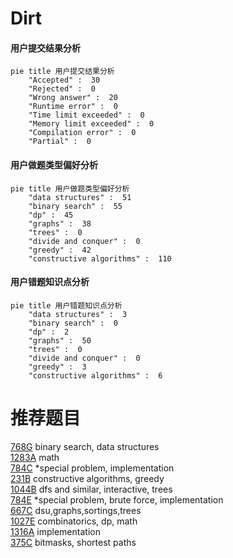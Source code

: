 # Dirt

<!-- tabs:start -->



#### **用户提交结果分析**

```mermaid
pie title 用户提交结果分析
    "Accepted" :  30
    "Rejected" :  0
    "Wrong answer" :  20
    "Runtime error" :  0
    "Time limit exceeded" :  0
    "Memory limit exceeded" :  0
    "Compilation error" :  0
    "Partial" :  0
```

#### **用户做题类型偏好分析**

```mermaid
pie title 用户做题类型偏好分析
    "data structures" :  51
    "binary search" :  55
    "dp" :  45
    "graphs" :  38
    "trees" :  0
    "divide and conquer" :  0
    "greedy" :  42
    "constructive algorithms" :  110
```
#### **用户错题知识点分析**

```mermaid
pie title 用户错题知识点分析
    "data structures" :  3
    "binary search" :  0
    "dp" :  2
    "graphs" :  50
    "trees" :  0
    "divide and conquer" :  0
    "greedy" :  3
    "constructive algorithms" :  6
```



<!-- tabs:end -->
# 推荐题目
[768G](https://codeforces.com/contest/768/problem/G)		binary search,
                        data structures		  
[1283A](https://codeforces.com/contest/1283/problem/A)		math		  
[784C](https://codeforces.com/contest/784/problem/C)		*special problem,
                        implementation		  
[231B](https://codeforces.com/contest/231/problem/B)		constructive algorithms,
                        greedy		  
[1044B](https://codeforces.com/contest/1044/problem/B)		dfs and similar,
                        interactive,
                        trees		  
[784E](https://codeforces.com/contest/784/problem/E)		*special problem,
                        brute force,
                        implementation		  
[667C](https://codeforces.com/contest/667/problem/C)		dsu,graphs,sortings,trees		  
[1027E](https://codeforces.com/contest/1027/problem/E)		combinatorics,
                        dp,
                        math		  
[1316A](https://codeforces.com/contest/1316/problem/A)		implementation		  
[375C](https://codeforces.com/contest/375/problem/C)		bitmasks,
                        shortest paths		  
